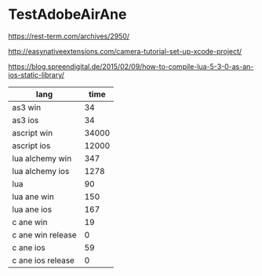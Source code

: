 # TestAdobeAirAne
https://rest-term.com/archives/2950/

http://easynativeextensions.com/camera-tutorial-set-up-xcode-project/

https://blog.spreendigital.de/2015/02/09/how-to-compile-lua-5-3-0-as-an-ios-static-library/

|  lang   | time  |
|  ----  | ----  |
| as3 win | 34 |
| as3 ios | 34 |
| ascript win  | 34000 |
| ascript ios  | 12000 |
| lua alchemy win  | 347 |
| lua alchemy ios  | 1278 |
| lua  | 90 |
| lua ane win  | 150 |
| lua ane ios  | 167 |
| c ane win  | 19 |
| c ane win release  | 0 |
| c ane ios  | 59 |
| c ane ios release  | 0 |